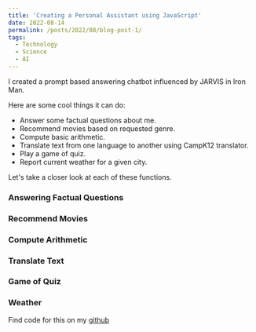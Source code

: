 ```yaml
---
title: 'Creating a Personal Assistant using JavaScript'
date: 2022-08-14
permalink: /posts/2022/08/blog-post-1/
tags:
  - Technology
  - Science
  - AI
---
```


I created a prompt based answering chatbot influenced by JARVIS in Iron Man. 

Here are some cool things it can do:
- Answer some factual questions about me.
- Recommend movies based on requested genre.
- Compute basic arithmetic.
- Translate text from one language to another using CampK12 translator.
- Play a game of quiz.
- Report current weather for a given city.

Let's take a closer look at each of these functions.

### Answering Factual Questions

### Recommend Movies

### Compute Arithmetic

### Translate Text

### Game of Quiz

### Weather

Find code for this on my [github](https://github.com/rjonnavittula/javascript-jarvis)